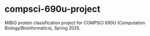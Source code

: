 # compsci-690u-project
MIBiG protein classification project for COMPSCI 690U (Computation Biology/Bioinformatics), Spring 2025.
